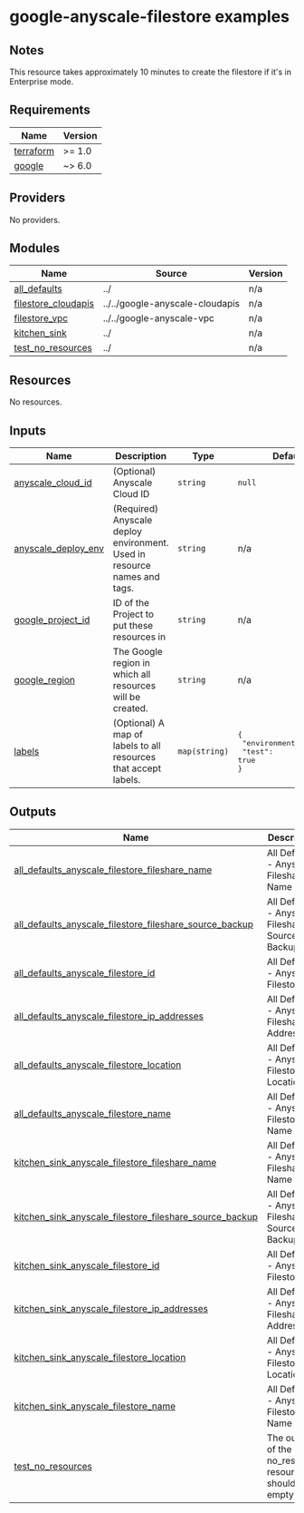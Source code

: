 # google-anyscale-filestore examples

## Notes
This resource takes approximately 10 minutes to create the filestore if it's in Enterprise mode.

<!-- BEGIN_TF_DOCS -->
## Requirements

| Name | Version |
|------|---------|
| <a name="requirement_terraform"></a> [terraform](#requirement\_terraform) | >= 1.0 |
| <a name="requirement_google"></a> [google](#requirement\_google) | ~> 6.0 |

## Providers

No providers.

## Modules

| Name | Source | Version |
|------|--------|---------|
| <a name="module_all_defaults"></a> [all\_defaults](#module\_all\_defaults) | ../ | n/a |
| <a name="module_filestore_cloudapis"></a> [filestore\_cloudapis](#module\_filestore\_cloudapis) | ../../google-anyscale-cloudapis | n/a |
| <a name="module_filestore_vpc"></a> [filestore\_vpc](#module\_filestore\_vpc) | ../../google-anyscale-vpc | n/a |
| <a name="module_kitchen_sink"></a> [kitchen\_sink](#module\_kitchen\_sink) | ../ | n/a |
| <a name="module_test_no_resources"></a> [test\_no\_resources](#module\_test\_no\_resources) | ../ | n/a |

## Resources

No resources.

## Inputs

| Name | Description | Type | Default | Required |
|------|-------------|------|---------|:--------:|
| <a name="input_anyscale_cloud_id"></a> [anyscale\_cloud\_id](#input\_anyscale\_cloud\_id) | (Optional) Anyscale Cloud ID | `string` | `null` | no |
| <a name="input_anyscale_deploy_env"></a> [anyscale\_deploy\_env](#input\_anyscale\_deploy\_env) | (Required) Anyscale deploy environment. Used in resource names and tags. | `string` | n/a | yes |
| <a name="input_google_project_id"></a> [google\_project\_id](#input\_google\_project\_id) | ID of the Project to put these resources in | `string` | n/a | yes |
| <a name="input_google_region"></a> [google\_region](#input\_google\_region) | The Google region in which all resources will be created. | `string` | n/a | yes |
| <a name="input_labels"></a> [labels](#input\_labels) | (Optional) A map of labels to all resources that accept labels. | `map(string)` | <pre>{<br/>  "environment": "test",<br/>  "test": true<br/>}</pre> | no |

## Outputs

| Name | Description |
|------|-------------|
| <a name="output_all_defaults_anyscale_filestore_fileshare_name"></a> [all\_defaults\_anyscale\_filestore\_fileshare\_name](#output\_all\_defaults\_anyscale\_filestore\_fileshare\_name) | All Defaults - Anyscale Fileshare Name |
| <a name="output_all_defaults_anyscale_filestore_fileshare_source_backup"></a> [all\_defaults\_anyscale\_filestore\_fileshare\_source\_backup](#output\_all\_defaults\_anyscale\_filestore\_fileshare\_source\_backup) | All Defaults - Anyscale Fileshare Source Backup |
| <a name="output_all_defaults_anyscale_filestore_id"></a> [all\_defaults\_anyscale\_filestore\_id](#output\_all\_defaults\_anyscale\_filestore\_id) | All Defaults - Anyscale Filestore ID |
| <a name="output_all_defaults_anyscale_filestore_ip_addresses"></a> [all\_defaults\_anyscale\_filestore\_ip\_addresses](#output\_all\_defaults\_anyscale\_filestore\_ip\_addresses) | All Defaults - Anyscale Fileshare IP Addresses |
| <a name="output_all_defaults_anyscale_filestore_location"></a> [all\_defaults\_anyscale\_filestore\_location](#output\_all\_defaults\_anyscale\_filestore\_location) | All Defaults - Anyscale Filestore Location |
| <a name="output_all_defaults_anyscale_filestore_name"></a> [all\_defaults\_anyscale\_filestore\_name](#output\_all\_defaults\_anyscale\_filestore\_name) | All Defaults - Anyscale Filestore Name |
| <a name="output_kitchen_sink_anyscale_filestore_fileshare_name"></a> [kitchen\_sink\_anyscale\_filestore\_fileshare\_name](#output\_kitchen\_sink\_anyscale\_filestore\_fileshare\_name) | All Defaults - Anyscale Fileshare Name |
| <a name="output_kitchen_sink_anyscale_filestore_fileshare_source_backup"></a> [kitchen\_sink\_anyscale\_filestore\_fileshare\_source\_backup](#output\_kitchen\_sink\_anyscale\_filestore\_fileshare\_source\_backup) | All Defaults - Anyscale Fileshare Source Backup |
| <a name="output_kitchen_sink_anyscale_filestore_id"></a> [kitchen\_sink\_anyscale\_filestore\_id](#output\_kitchen\_sink\_anyscale\_filestore\_id) | All Defaults - Anyscale Filestore ID |
| <a name="output_kitchen_sink_anyscale_filestore_ip_addresses"></a> [kitchen\_sink\_anyscale\_filestore\_ip\_addresses](#output\_kitchen\_sink\_anyscale\_filestore\_ip\_addresses) | All Defaults - Anyscale Fileshare IP Addresses |
| <a name="output_kitchen_sink_anyscale_filestore_location"></a> [kitchen\_sink\_anyscale\_filestore\_location](#output\_kitchen\_sink\_anyscale\_filestore\_location) | All Defaults - Anyscale Filestore Location |
| <a name="output_kitchen_sink_anyscale_filestore_name"></a> [kitchen\_sink\_anyscale\_filestore\_name](#output\_kitchen\_sink\_anyscale\_filestore\_name) | All Defaults - Anyscale Filestore Name |
| <a name="output_test_no_resources"></a> [test\_no\_resources](#output\_test\_no\_resources) | The outputs of the no\_resource resource - should be empty |
<!-- END_TF_DOCS -->
